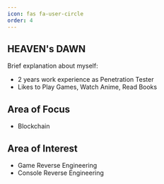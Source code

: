 ```yaml
---
icon: fas fa-user-circle
order: 4
---
```


## HEAVEN's DAWN
Brief explanation about myself:
* 2 years work experience as Penetration Tester
* Likes to Play Games, Watch Anime, Read Books

## Area of Focus
* Blockchain

## Area of Interest
* Game Reverse Engineering
* Console Reverse Engineering
